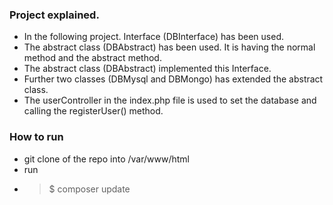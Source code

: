 ### Project explained.
* In the following project. Interface (DBInterface) has been used.
* The abstract class (DBAbstract) has been used. It is having the normal method and the abstract method.
* The abstract class (DBAbstract) implemented this Interface.
* Further two classes (DBMysql and DBMongo) has extended the abstract class.
* The userController in the index.php file is used to set the database and calling the registerUser() method.

### How to run
* git clone of the repo into /var/www/html
* run
* >$ composer update